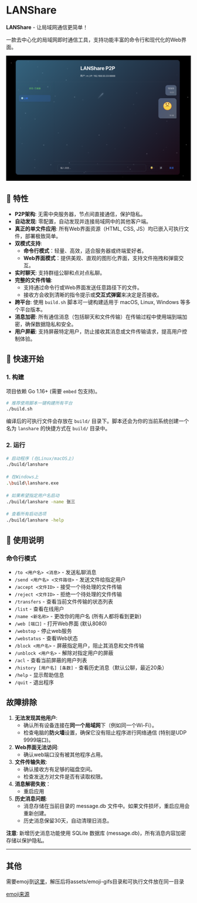 # LANShare

**LANShare** - 让局域网通信更简单！

一款去中心化的局域网即时通信工具，支持功能丰富的命令行和现代化的Web界面。

![](./img/webui.png)

## 🌟 特性

- **P2P架构**: 无需中央服务器，节点间直接通信，保护隐私。
- **自动发现**: 零配置，自动发现并连接局域网中的其他客户端。
- **真正的单文件应用**: 所有Web界面资源（HTML, CSS, JS）均已嵌入可执行文件，部署极致简单。
- **双模式支持**: 
  - **命令行模式**：轻量、高效，适合服务器或终端爱好者。
  - **Web界面模式**：提供美观、直观的图形化界面，支持文件拖拽和弹窗交互。
- **实时聊天**: 支持群组公聊和点对点私聊。
- **完整的文件传输**: 
  - 支持通过命令行或Web界面发送任意路径下的文件。
  - 接收方会收到清晰的指令提示或**交互式弹窗**来决定是否接收。
- **跨平台**: 使用 `build.sh` 脚本可一键构建适用于 macOS, Linux, Windows 等多个平台版本。
- **消息加密**: 所有通信消息（包括聊天和文件传输）在传输过程中使用端到端加密，确保数据隐私和安全。
- **用户屏蔽**: 支持屏蔽特定用户，防止接收其消息或文件传输请求，提高用户控制体验。

## 🚀 快速开始

### 1. 构建

项目依赖 Go 1.16+ (需要 `embed` 包支持)。

```bash
# 推荐使用脚本一键构建所有平台
./build.sh
```
编译后的可执行文件会存放在 `build/` 目录下。脚本还会为你的当前系统创建一个名为 `lanshare` 的快捷方式在 `build/` 目录中。

### 2. 运行

```bash
# 启动程序 (在Linux/macOS上)
./build/lanshare

# 在Windows上
.\build\lanshare.exe

# 如果希望指定用户名启动
./build/lanshare -name 张三

# 查看所有启动选项
./build/lanshare -help
```

## 📖 使用说明

### 命令行模式

- `/to <用户名> <消息>` - 发送私聊消息
- `/send <用户名> <文件路径>` - 发送文件给指定用户
- `/accept <文件ID>` - 接受一个待处理的文件传输
- `/reject <文件ID>` - 拒绝一个待处理的文件传输
- `/transfers` - 查看当前文件传输的状态列表
- `/list` - 查看在线用户
- `/name <新名称>` - 更改你的用户名 (所有人都将看到更新)
- `/web [端口]` - 打开Web界面 (默认8080)
- `/webstop` - 停止web服务
- `/webstatus` - 查看Web状态
- `/block <用户名>` - 屏蔽指定用户，阻止其消息和文件传输
- `/unblock <用户名>` - 解除对指定用户的屏蔽
- `/acl` - 查看当前屏蔽的用户列表
- `/history [用户名] [条数]` - 查看历史消息（默认公聊，最近20条）
- `/help` - 显示帮助信息
- `/quit` - 退出程序

## 故障排除

1. **无法发现其他用户**:
   - 确认所有设备连接在**同一个局域网**下（例如同一个Wi-Fi）。
   - 检查电脑的**防火墙**设置，确保它没有阻止程序进行网络通信 (特别是UDP 9999端口)。
2. **Web界面无法访问**:
   - 确认web端口没有被其他程序占用。
3. **文件传输失败**:
   - 确认接收方有足够的磁盘空间。
   - 检查发送方对文件是否有读取权限。
4. **消息解密失败**：
   - 重启应用
5. **历史消息问题**:
   - 消息存储在当前目录的 message.db 文件中。如果文件损坏，重启应用会重新创建。
   - 历史消息保留30天，自动清理旧消息。

**注意**: 新增历史消息功能使用 SQLite 数据库 (message.db)，所有消息内容加密存储以保护隐私。

---

## 其他

需要emoji到[这里](https://github.com/ByteMini/telegram-emoji-gifs/releases/download/1.0.0/emoji.zip)，解压后将assets/emoji-gifs目录和可执行文件放在同一目录

[emoji来源](https://github.com/goforbg/telegram-emoji-gifs)
